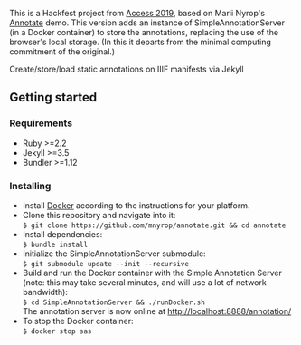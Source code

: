 This is a Hackfest project from [Access 2019](https://accessconference.ca), based on Marii Nyrop's [Annotate](https://github.com/mnyrop/annotate) demo. This version adds an instance of SimpleAnnotationServer (in a Docker container) to store the annotations, replacing the use of the browser's local storage. (In this it departs from the minimal computing commitment of the original.)

Create/store/load static annotations on IIIF manifests via Jekyll

## Getting started

### Requirements
- Ruby >=2.2
- Jekyll >=3.5
- Bundler >=1.12

### Installing
- Install [Docker](https://docs.docker.com/install/) according to the instructions for your platform.
- Clone this repository and navigate into it:<br>
  `$ git clone https://github.com/mnyrop/annotate.git && cd annotate`
- Install dependencies:<br>
  `$ bundle install`
- Initialize the SimpleAnnotationServer submodule:<br>
  `$ git submodule update --init --recursive`
- Build and run the Docker container with the Simple Annotation Server (note: this may take several minutes, and will use a lot of network bandwidth):<br>
  `$ cd SimpleAnnotationServer && ./runDocker.sh`<br>
  The annotation server is now online at [http://localhost:8888/annotation/](http://localhost:8888/annotation/)
- To stop the Docker container:<br>
  `$ docker stop sas`